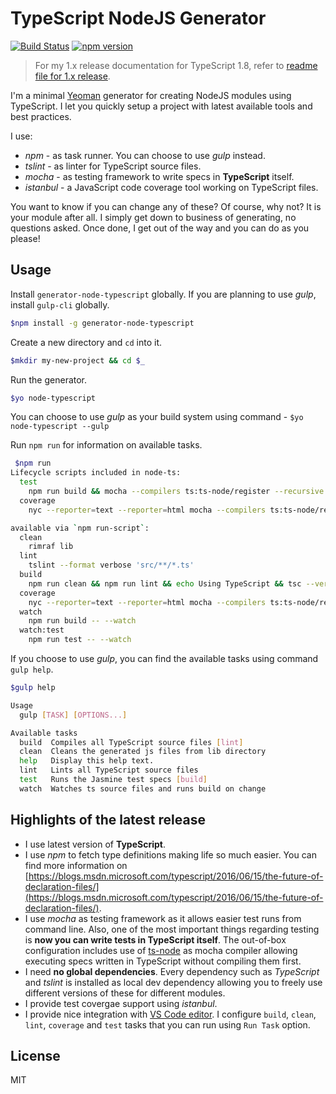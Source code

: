 # TypeScript NodeJS Generator
[![Build Status](https://secure.travis-ci.org/ospatil/generator-node-typescript.png?branch=master)](https://travis-ci.org/ospatil/generator-node-typescript)
[![npm version](https://badge.fury.io/js/generator-node-typescript.svg)](http://badge.fury.io/js/generator-node-typescript)

> For my 1.x release documentation for TypeScript 1.8, refer to [readme file for 1.x release](./README-1x.md).

I'm a minimal [Yeoman](http://yeoman.io) generator for creating NodeJS modules using TypeScript. I let you quickly setup a project with latest available tools and best practices.

I use:

- _npm_ - as task runner. You can choose to use _gulp_ instead.
- _tslint_ - as linter for TypeScript source files.
- _mocha_ - as testing framework to write specs in **TypeScript** itself.
- _istanbul_ - a JavaScript code coverage tool working on TypeScript files.

You want to know if you can change any of these? Of course, why not? It is your module after all. I simply get down to business of generating, no questions asked. Once done, I get out of the way and you can do as you please!

## Usage

Install `generator-node-typescript` globally. If you are planning to use _gulp_, install `gulp-cli` globally.

```sh
$npm install -g generator-node-typescript
```

Create a new directory and `cd` into it.

```sh
$mkdir my-new-project && cd $_

```

Run the generator.

```sh
$yo node-typescript
```

You can choose to use _gulp_ as your build system using command - `$yo node-typescript --gulp`

Run `npm run` for information on available tasks.

```sh
 $npm run
Lifecycle scripts included in node-ts:
  test
    npm run build && mocha --compilers ts:ts-node/register --recursive test/**/*-spec.ts
  coverage
    nyc --reporter=text --reporter=html mocha --compilers ts:ts-node/register

available via `npm run-script`:
  clean
    rimraf lib
  lint
    tslint --format verbose 'src/**/*.ts'
  build
    npm run clean && npm run lint && echo Using TypeScript && tsc --version && tsc --pretty
  coverage
    nyc --reporter=text --reporter=html mocha --compilers ts:ts-node/register
  watch
    npm run build -- --watch
  watch:test
    npm run test -- --watch
```

If you choose to use _gulp_, you can find the available tasks using command `gulp help`.

```sh
$gulp help

Usage
  gulp [TASK] [OPTIONS...]

Available tasks
  build  Compiles all TypeScript source files [lint]
  clean  Cleans the generated js files from lib directory
  help   Display this help text.
  lint   Lints all TypeScript source files
  test   Runs the Jasmine test specs [build]
  watch  Watches ts source files and runs build on change
```

## Highlights of the latest release

- I use latest version of **TypeScript**.
- I use _npm_ to fetch type definitions making life so much easier. You can find more information on [https://blogs.msdn.microsoft.com/typescript/2016/06/15/the-future-of-declaration-files/](https://blogs.msdn.microsoft.com/typescript/2016/06/15/the-future-of-declaration-files/).
- I use _mocha_ as testing framework as it allows easier test runs from command line. Also, one of the most important things regarding testing is **now you can write tests in TypeScript itself**. The out-of-box configuration includes use of [ts-node](https://github.com/TypeStrong/ts-node) as mocha compiler allowing executing specs written in TypeScript without compiling them first.
- I need **no global dependencies**. Every dependency such as _TypeScript_ and _tslint_ is installed as local dev dependency allowing you to freely use different versions of these for different modules.
- I provide test covergae support using _istanbul_.
- I provide nice integration with [VS Code editor](https://code.visualstudio.com/). I configure `build`, `clean`, `lint`, `coverage` and `test` tasks that you can run using `Run Task` option.

## License

MIT
